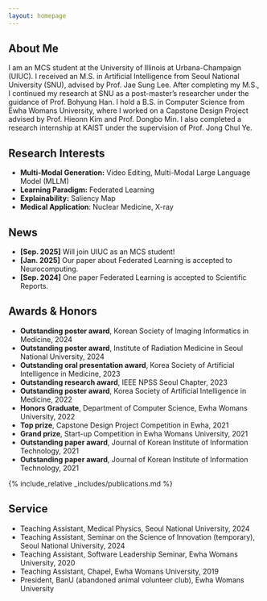 ```yaml
---
layout: homepage
---
```


## About Me

I am an MCS student at the University of Illinois at Urbana-Champaign (UIUC). I received an M.S. in Artificial Intelligence from Seoul National University (SNU), advised by Prof. Jae Sung Lee. After completing my M.S., I continued my research at SNU as a post-master’s researcher under the guidance of Prof. Bohyung Han. I hold a B.S. in Computer Science from Ewha Womans University, where I worked on a Capstone Design Project advised by Prof. Hieonn Kim and Prof. Dongbo Min. I also completed a research internship at KAIST under the supervision of Prof. Jong Chul Ye.

## Research Interests

- **Multi-Modal Generation:** Video Editing, Multi-Modal Large Language Model (MLLM)
- **Learning Paradigm:** Federated Learning
- **Explainability:** Saliency Map
- **Medical Application**: Nuclear Medicine, X-ray

## News
- **[Sep. 2025]** Will join UIUC as an MCS student!
- **[Jan. 2025]** Our paper about Federated Learning is accepted to Neurocomputing.
- **[Sep. 2024]** One paper Federated Learning is accepted to Scientific Reports.

## Awards & Honors
- **Outstanding poster award**, Korean Society of Imaging Informatics in Medicine, 2024
- **Outstanding poster award**, Institute of Radiation Medicine in Seoul National University, 2024
- **Outstanding oral presentation award**, Korea Society of Artificial Intelligence in Medicine, 2023
- **Outstanding research award**, IEEE NPSS Seoul Chapter, 2023
- **Outstanding poster award**, Korea Society of Artificial Intelligence in Medicine, 2022
- **Honors Graduate**, Department of Computer Science, Ewha Womans University, 2022
- **Top prize**, Capstone Design Project Competition in Ewha, 2021
- **Grand prize**, Start-up Competition in Ewha Womans University, 2021
- **Outstanding paper award**, Journal of Korean Institute of Information Technology, 2021
- **Outstanding paper award**, Journal of Korean Institute of Information Technology, 2021

{% include_relative _includes/publications.md %}

## Service
- Teaching Assistant, Medical Physics, Seoul National University, 2024  
- Teaching Assistant, Seminar on the Science of Innovation (temporary), Seoul National University, 2024  
- Teaching Assistant, Software Leadership Seminar, Ewha Womans University, 2020  
- Teaching Assistant, Chapel, Ewha Womans University, 2019
- President, BanU (abandoned animal volunteer club), Ewha Womans University
